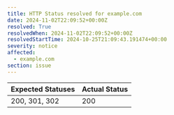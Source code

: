 ```yaml
---
title: HTTP Status resolved for example.com
date: 2024-11-02T22:09:52+00:00Z
resolved: True
resolvedWhen: 2024-11-02T22:09:52+00:00Z
resolvedStartTime: 2024-10-25T21:09:43.191474+00:00
severity: notice
affected:
  - example.com
section: issue
---
```


| Expected Statuses | Actual Status  |
|-------------------|----------------|
| 200, 301, 302 | 200 |
